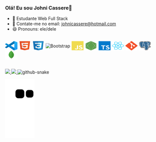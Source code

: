 ### Olá! Eu sou Johni Cassere👋


- 🌱 Estudante Web Full Stack 
- 💬 Contate-me no email: johnicassere@hotmail.com
- 😄 Pronouns: ele/dele


<div style="display: inline_block"><br>
  
  <img align="center" alt="mysql" height="30" width="40" src="https://github.com/devicons/devicon/blob/master/icons/vscode/vscode-original.svg">
  
  <img align="center" alt="HTML" height="30" width="40" src="https://raw.githubusercontent.com/devicons/devicon/master/icons/html5/html5-original.svg">
  
  <img align="center" alt="CSS" height="30" width="40" src="https://raw.githubusercontent.com/devicons/devicon/master/icons/css3/css3-original.svg">
  
  <img align="center" alt="Bootstrap" height="30" width="40" src="https://raw.githubusercontent.com/jmnote/z-icons/master/svg/bootstrap.svg">
  
  <img align="center" alt="Js" height="30" width="40" src="https://raw.githubusercontent.com/devicons/devicon/master/icons/javascript/javascript-plain.svg">
  
  <img align="center" alt="nodejs" height="30" width="40" src="https://github.com/devicons/devicon/blob/master/icons/nodejs/nodejs-plain.svg">
  
  <img align="center" alt="Ts" height="30" width="40" src="https://raw.githubusercontent.com/devicons/devicon/master/icons/typescript/typescript-plain.svg">
  
  <img align="center" alt="React" height="30" width="40" src="https://raw.githubusercontent.com/devicons/devicon/master/icons/react/react-original.svg">
  
  <img align="center" alt="git" height="30" width="40" src="https://github.com/devicons/devicon/blob/master/icons/git/git-original.svg">
    
  <img align="center" alt="postgres" height="30" width="40" src="https://github.com/devicons/devicon/blob/master/icons/postgresql/postgresql-original.svg">
  
  <img align="center" alt="mongo" height="30" width="40" src="https://github.com/devicons/devicon/blob/master/icons/mongodb/mongodb-original.svg">
  
  
</div>
  
##
  
  <div> 
    
  <a href="https://www.instagram.com/johnicassere/" target="_blank">
  <img src="https://img.shields.io/badge/-Instagram-%23E4405F?style=for-the-badge&logo=instagram&logoColor=white"      target="_blank">
  </a>
    
    
  <a href="https://www.linkedin.com/in/johni-cassere/" target="_blank">
  <img src="https://img.shields.io/badge/-LinkedIn-%230077B5?style=for-the-badge&logo=linkedin&logoColor=white" target="_blank">
  </a> 
  <picture>
  <source media="(prefers-color-scheme: dark)" srcset="github-snake-dark.svg" />
  <source media="(prefers-color-scheme: light)" srcset="github-snake.svg" />
  <img alt="github-snake" src="github-snake.svg" />
  </picture>
 
  ![Snake animation](https://github.com/rafaballerini/rafaballerini/blob/output/github-contribution-grid-snake.svg)
 
</div>

